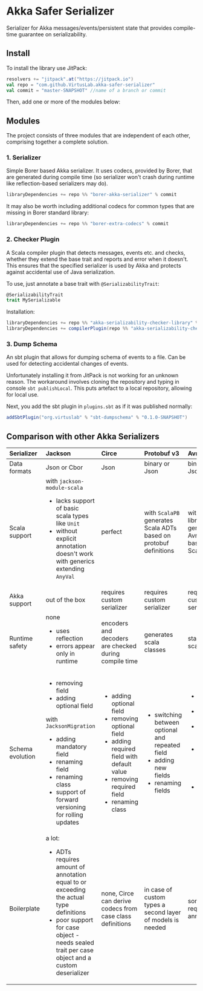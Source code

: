 # Akka Safer Serializer

Serializer for Akka messages/events/persistent state that provides compile-time guarantee on serializability.

## Install

To install the library use JitPack:

```scala
resolvers += "jitpack".at("https://jitpack.io")
val repo = "com.github.VirtusLab.akka-safer-serializer"
val commit = "master-SNAPSHOT" //name of a branch or commit
```

Then, add one or more of the modules below:

## Modules

The project consists of three modules that are independent of each other, comprising together a complete solution.

### 1. Serializer

Simple Borer based Akka serializer. It uses codecs, provided by Borer, that are generated during compile time (so
serializer won't crash during runtime like reflection-based serializers may do).

```scala
libraryDependencies += repo %% "borer-akka-serializer" % commit
```

It may also be worth including additional codecs for common types that are missing in Borer standard library:

```scala
libraryDependencies += repo %% "borer-extra-codecs" % commit
```

### 2. Checker Plugin

A Scala compiler plugin that detects messages, events etc. and checks, whether they extend the base trait and reports
and error when it doesn't. This ensures that the specified serializer is used by Akka and protects against accidental use
of Java serialization.

To use, just annotate a base trait with `@SerializabilityTrait`:

```scala
@SerializabilityTrait
trait MySerializable
```

Installation:

```scala
libraryDependencies += repo %% "akka-serializability-checker-library" % commit
libraryDependencies += compilerPlugin(repo %% "akka-serializability-checker-plugin" % commit)
```

### 3. Dump Schema

An sbt plugin that allows for dumping schema of events to a file. Can be used for detecting accidental changes of
events.

Unfortunately installing it from JitPack is not working for an unknown reason. The workaround involves cloning the
repository and typing in console `sbt publishLocal`. This puts artefact to a local repository, allowing for local use.

Next, you add the sbt plugin in `plugins.sbt` as if it was published normally:
```scala
addSbtPlugin("org.virtuslab" % "sbt-dumpschema" % "0.1.0-SNAPSHOT")
```

## Comparison with other Akka Serializers

| Serializer | Jackson | Circe | Protobuf v3 | Avro | Borer |
|:---|:---|:---|:---|:---|:---|
| Data formats | Json or Cbor | Json | binary or Json | binary or Json | Json or Cbor |
| Scala support | with `jackson-module-scala` <ul><li>lacks support of basic scala types like `Unit`</li><li>without explicit annotation doesn't work with generics extending `AnyVal`</ul> | perfect | with `ScalaPB` generates Scala ADTs based on protobuf definitions | with `Avro4` library generaters Avro schema based on Scala ADTs | perfect
| Akka support | out of the box | requires custom serializer | requires custom serializer | requires custom serializer | out of the box |
| Runtime safety | none <ul><li>uses reflection</li><li>errors appear only in runtime</li></ul> | encoders and decoders are checked during compile time | generates scala classes | standard for scala code | encoders and decoders are checked during compile time
| Schema evolution | <ul><li>removing field</li><li>adding optional field</li></ul> with `JacksonMigration` <ul><li>adding mandatory field</li><li>renaming field</li><li>renaming class</li><li>support of forward versioning for rolling updates</li></ul>| <ul><li>adding optional field</li><li>removing optional field</li><li>adding required field with default value</li><li>removing required field</li><li>renaming class</li></ul> | <ul><li>switching between optional and repeated field</li><li>adding new fields</li><li>renaming fields</li></ul> | <ul><li>reordering fields</li><li>renaming fields</li><li>adding optional field</li><li>adding required field with default value</li><li>removing field with default value</li></ul> | any arbitrary transformation can be defined manualy with transcoders
| Boilerplate | a lot: <ul><li>ADTs requires amount of annotation equal to or exceeding the actual type definitions</li><li>poor support for case object - needs sealed trait per case object and a custom deserializer</ul> | none, Circe can derive codecs from case class definitions | in case of custom types a second layer of models is needed | sometimes requires annotations | considerable: every top level sealed trait must have manually defined codec
